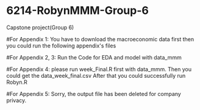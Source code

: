 # 6214-RobynMMM-Group-6
Capstone project(Group 6)

#For Appendix 1: You have to download the macroeconomic data first then you could run the following appendix's files

#For Appendix 2, 3: Run the Code for EDA and model with data_mmm

#For Appendix 4: please run week_Final.R first with data_mmm. Then you could get the data_week_final.csv After that you could successfully run Robyn.R

#For Appendix 5: Sorry, the output file has been deleted for company privacy.
